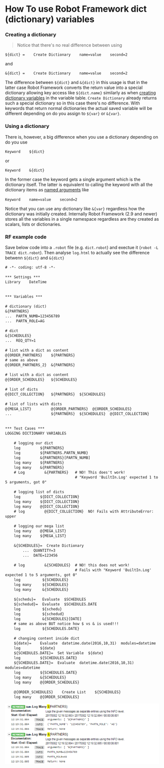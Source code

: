 # How To use Robot Framework dict (dictionary) variables

### Creating a dictionary

> Notice that there's no real difference between using

    ${dict} =    Create Dictionary    name=value    second=2

and

    &{dict} =    Create Dictionary    name=value    second=2

The difference between `${dict}` and `&{dict}` in this usage is that
in the latter case Robot Framework converts the return value into a
special dictionary allowing key access like `${dict.name}` similarly
as when [creating dictionary variables][1] in the variable table.
`Create Dictionary` already returns such a special dictionary so in
this case there's no difference. With keywords that return normal
dictionaries the actual saved variable will be different depending on
do you assign to `${var}` or `&{var}`.


### Using a dictionary

There is, however, a big difference when you use a dictionary
depending on do you use

    Keyword    ${dict}

or

    Keyword    &{dict}

In the former case the keyword gets a single argument which is the
dictionary itself. The latter is equivalent to calling the keyword
with all the dictionary items as [named arguments][2] like

`Keyword    name=value    second=2`

Notice that you can use any dictionary like `&{var}` regardless how
the dictionary was initially created. Internally Robot Framework (2.9
and newer) stores all the variables in a single namespace regardless
are they created as scalars, lists or dictionaries.

### RF example code

Save below code into a `.robot` file (e.g. `dict.robot`) and exectue it (`robot -L TRACE dict.robot`).
Then analyse `log.html` to actually see the difference betwenn `${dict}` and `&{dict}`

```robotframework
# -*- coding: utf-8 -*-

*** Settings ***
Library    DateTime


*** Variables ***

# dictionary (dict)
&{PARTNERS}  
...  PARTN_NUMB=123456789
...  PARTN_ROLE=AG

# dict
&{SCHEDULES}
...  REQ_QTY=1

# list with a dict as content
@{ORDER_PARTNERS}    ${PARTNERS}
# same as above
@{ORDER_PARTNERS_2}  &{PARTNERS}

# list with a dict as content
@{ORDER_SCHEDULES}   ${SCHEDULES}

# list of dicts
@{DICT_COLLECTION}   ${PARTNERS}  ${SCHEDULES}

# list of lists with dicts
@{MEGA_LIST}         @{ORDER_PARTNERS}  @{ORDER_SCHEDULES}
...                  ${PARTNERS}  ${SCHEDULES}  @{DICT_COLLECTION}


*** Test Cases ***
LOGGING DICTIONARY VARIABLES

    # logging our dict
    log         ${PARTNERS}
    log         ${PARTNERS.PARTN_NUMB}
    log         &{PARTNERS}[PARTN_NUMB]
    log many    ${PARTNERS}
    log many    &{PARTNERS}
    # Log         &{PARTNERS}   # NO! This does't work!
                                # "Keyword 'BuiltIn.Log' expected 1 to 5 arguments, got 0"

    # logging list of dicts
    log         ${DICT_COLLECTION}
    log many    ${DICT_COLLECTION}
    log many    @{DICT_COLLECTION}
    # log         @{DICT_COLLECTION}  NO! Fails with AttributeError: upper
    
    # logging our mega list
    log many    @{MEGA_LIST}
    log many    ${MEGA_LIST}

    &{SCHEDULES}=  Create Dictionary
        ...  QUANTITY=3
        ...  DATE=123456

    # log         &{SCHEDULES}  # NO! this does not work!
                                # Fails with "Keyword 'BuiltIn.Log' expected 1 to 5 arguments, got 0"
    log          ${SCHEDULES}
    log many     ${SCHEDULES}
    log many     &{SCHEDULES}

    ${schedu}=   Evaluate  $SCHEDULES
    ${schedud}=  Evaluate  $SCHEDULES.DATE
    log          ${schedu}
    log          ${schedud}
    log          &{SCHEDULES}[DATE]
    # same as above BUT notice how $ vs & is used!!!
    log          ${SCHEDULES.DATE}

    # changing content inside dict
    ${date}=    Evaluate  datetime.date(2016,10,31)  modules=datetime
    log         ${date}
    ${SCHEDULES.DATE}=  Set Variable  ${date}
    log         ${SCHEDULES.DATE}
    ${SCHEDULES.DATE}=  Evaluate  datetime.date(2016,10,31)  modules=datetime
    log         ${SCHEDULES.DATE}
    log many    &{SCHEDULES}
    log many    @{ORDER_SCHEDULES}

    @{ORDER_SCHEDULES}    Create List    ${SCHEDULES}
    log many    @{ORDER_SCHEDULES}

```

![dict_variables_log](images/dict_variables_log.png)

[1]: http://robotframework.org/robotframework/latest/RobotFrameworkUserGuide.html#creating-dictionary-variables
[2]: http://robotframework.org/robotframework/latest/RobotFrameworkUserGuide.html#named-arguments
